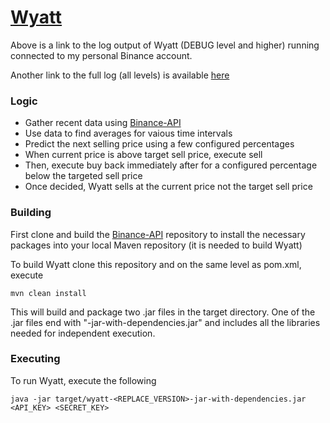 # [Wyatt](http://18.218.235.32/)
Above is a link to the log output of Wyatt (DEBUG level and higher) running connected to my personal Binance account.

Another link to the full log (all levels) is available [here](http://18.218.235.32/full.php)
### Logic
  * Gather recent data using [Binance-API](https://github.com/binance-exchange/binance-java-api)
  * Use data to find averages for vaious time intervals
  * Predict the next selling price using a few configured percentages
  * When current price is above target sell price, execute sell
  * Then, execute buy back immediately after for a configured percentage below the targeted sell price
  * Once decided, Wyatt sells at the current price not the target sell price
### Building
First clone and build the [Binance-API](https://github.com/binance-exchange/binance-java-api) repository to install the necessary packages into your local Maven repository (it is needed to build Wyatt)
  
To build Wyatt clone this repository and on the same level as pom.xml, execute 
```$xslt
mvn clean install
```
This will build and package two .jar files in the target directory. One of the .jar files end with "-jar-with-dependencies.jar" and includes all the libraries needed for independent execution.
### Executing
To run Wyatt, execute the following
```$xslt
java -jar target/wyatt-<REPLACE_VERSION>-jar-with-dependencies.jar <API_KEY> <SECRET_KEY>
```